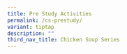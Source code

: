 ```yaml
---
title: Pre Study Activities
permalink: /cs-prestudy/
variant: tiptap
description: ""
third_nav_title: Chicken Soup Series
---
```

